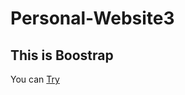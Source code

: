 # Personal-Website3

## This is Boostrap

You can [Try](https://yunusemrealps.github.io/Personal-Website3/index.html)
